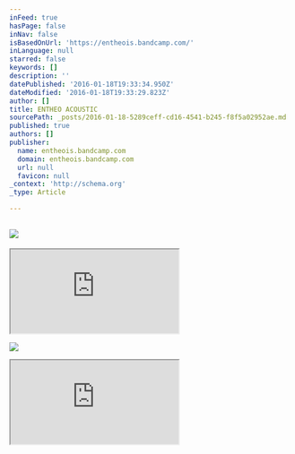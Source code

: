 ```yaml
---
inFeed: true
hasPage: false
inNav: false
isBasedOnUrl: 'https://entheois.bandcamp.com/'
inLanguage: null
starred: false
keywords: []
description: ''
datePublished: '2016-01-18T19:33:34.950Z'
dateModified: '2016-01-18T19:33:29.823Z'
author: []
title: ENTHEO ACOUSTIC
sourcePath: _posts/2016-01-18-5289ceff-cd16-4541-b245-f8f5a02952ae.md
published: true
authors: []
publisher:
  name: entheois.bandcamp.com
  domain: entheois.bandcamp.com
  url: null
  favicon: null
_context: 'http://schema.org'
_type: Article

---
```

## ![](https://f1.bcbits.com/img/a2428885172_2.jpg)

<iframe src="https://bandcamp.com/EmbeddedPlayer/album=129093907/size=large/bgcol=ffffff/linkcol=0687f5/tracklist=false/artwork=small/transparent=true/" style=""></iframe>

![](https://the-grid-user-content.s3-us-west-2.amazonaws.com/f7255268-51b2-4e79-b3e6-b82b8657a6d3.jpg)

<iframe src="https://bandcamp.com/EmbeddedPlayer/album=3832590134/size=large/bgcol=ffffff/linkcol=0687f5/tracklist=false/artwork=small/transparent=true/" style=""></iframe>
